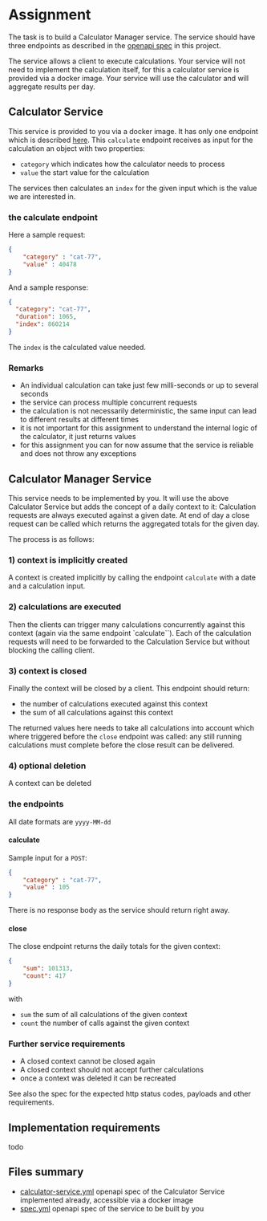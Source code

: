 # Assignment

The task is to build a Calculator Manager service.
The service should have three endpoints as described in the [openapi spec](spec.yml) in this project.

The service allows a client to execute calculations.
Your service will not need to implement the calculation itself, for this a calculator service is provided via a docker image.
Your service will use the calculator and will aggregate results per day.


## Calculator Service
This service is provided to you via a docker image. It has only one endpoint which is described [here](calculator-service.yml).
This `calculate` endpoint receives as input for the calculation an object with two properties:
- `category` which indicates how the calculator needs to process
- `value` the start value for the calculation

The services then calculates an `index` for the given input which is the value we are interested in.

### the calculate endpoint

Here a sample request:
```json
{
    "category" : "cat-77",
    "value" : 40478
}
```

And a sample response:
```json
{
  "category": "cat-77",
  "duration": 1065,
  "index": 860214
}
```
The `index` is the calculated value needed.

### Remarks
- An individual calculation can take just few milli-seconds or up to several seconds
- the service can process multiple concurrent requests
- the calculation is not necessarily deterministic, the same input can lead to different results at different times
- it is not important for this assignment to understand the internal logic of the calculator, it just returns values
- for this assignment you can for now assume that the service is reliable and does not throw any exceptions


## Calculator Manager Service
This service needs to be implemented by you. It will use the above Calculator Service but adds the concept of a daily context to it:
Calculation requests are always executed against a given date.
At end of day a close request can be called which returns the aggregated totals for the given day.

The process is as follows:

### 1) context is implicitly created

A context is created implicitly by calling the endpoint `calculate` with a date and a calculation input.

### 2) calculations are executed
Then the clients can trigger many calculations concurrently against this context (again via the same endpoint `calculate``).
Each of the calculation requests will need to be forwarded to the Calculation Service but without blocking the calling client.
 
### 3) context is closed
Finally the context will be closed by a client.
This endpoint should return:
- the number of calculations executed against this context
- the sum of all calculations against this context

The returned values here needs to take all calculations into account which where triggered before the `close` endpoint was called:
any still running calculations must complete before the close result can be delivered.

### 4) optional deletion
A context can be deleted


### the endpoints

All date formats are `yyyy-MM-dd`

#### calculate

Sample input for a `POST`:
```json
{
    "category" : "cat-77",
    "value" : 105
}
```
There is no response body as the service should return right away.


#### close

The close endpoint returns the daily totals for the given context:

```json
{
    "sum": 101313,
    "count": 417
}
```

with
- `sum` the sum of all calculations of the given context
- `count` the number of calls against the given context

### Further service requirements

- A closed context cannot be closed again
- A closed context should not accept further calculations
- once a context was deleted it can be recreated

See also the spec for the expected http status codes, payloads and other requirements.

## Implementation requirements
todo


## Files summary

- [calculator-service.yml](calculator-service.yml) openapi spec of the Calculator Service implemented already, accessible via a docker image
- [spec.yml](spec.yml) openapi spec of the service to be built by you